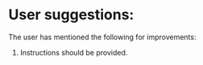 # User suggestions:

The user has mentioned the following for improvements:

1.  Instructions should be provided.
